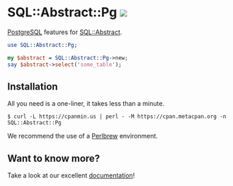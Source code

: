 
# SQL::Abstract::Pg [![](https://github.com/mojolicious/sql-abstract-pg/workflows/linux/badge.svg)](https://github.com/mojolicious/sql-abstract-pg/actions)

  [PostgreSQL](https://www.postgresql.org) features for [SQL::Abstract](https://metacpan.org/pod/SQL::Abstract).

```perl
use SQL::Abstract::Pg;

my $abstract = SQL::Abstract::Pg->new;
say $abstract->select('some_table');
```

## Installation

  All you need is a one-liner, it takes less than a minute.

    $ curl -L https://cpanmin.us | perl - -M https://cpan.metacpan.org -n SQL::Abstract::Pg

  We recommend the use of a [Perlbrew](http://perlbrew.pl) environment.

## Want to know more?

  Take a look at our excellent
  [documentation](https://mojolicious.org/perldoc/SQL/Abstract/Pg)!
